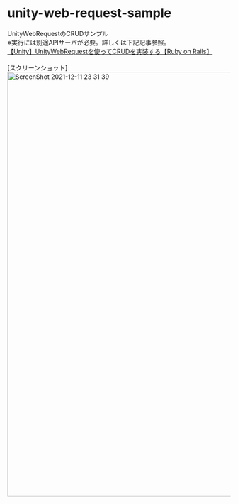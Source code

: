# unity-web-request-sample
UnityWebRequestのCRUDサンプル<br>
※実行には別途APIサーバが必要。詳しくは下記記事参照。<br>
<a href="https://elekibear.com/20211212_01">【Unity】UnityWebRequestを使ってCRUDを実装する【Ruby on Rails】</a><br>
<br>
[スクリーンショット]<br>
<img width="957" alt="ScreenShot 2021-12-11 23 31 39" src="https://user-images.githubusercontent.com/77447256/145682237-30055a28-2da7-472c-abd4-88d6f07955da.png">
